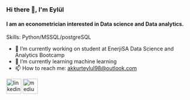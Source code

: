 
### Hi there 👋, I'm Eylül
#### I am an econometrician interested in Data science and Data analytics.

Skills: Python/MSSQL/postgreSQL

- 🔭 I’m currently working on student  at EnerjiSA Data Science and Analytics Bootcamp 
- 🌱 I’m currently learning machine learning 
- 📫 How to reach me: akkurteylul98@outlook.com 


[<img src='https://cdn.jsdelivr.net/npm/simple-icons@3.0.1/icons/linkedin.svg' alt='linkedin' height='40'>](https://www.linkedin.com/in/www.linkedin.com/in/eylül-akkurt8/)  [<img src='https://cdn.jsdelivr.net/npm/simple-icons@3.0.1/icons/medium.svg' alt='medium' height='40'>](https://medium.com/@akkurteylul98)  


